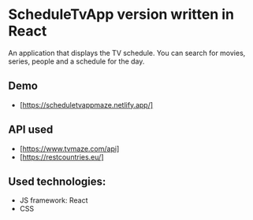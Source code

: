# ScheduleTvApp version written in React

An application that displays the TV schedule. You can search for movies, series, people and a schedule for the day.

## Demo
- [https://scheduletvappmaze.netlify.app/]

## API used

- [https://www.tvmaze.com/api]
- [https://restcountries.eu/]

## Used technologies:

- JS framework: React
- CSS
